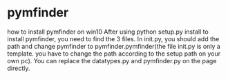 # pymfinder
how to install pymfinder on win10
After using  python setup.py install to install pymfinder, you need to find the 3 files. In init.py, you should add the path and change pymfinder to pymfinder.pymfinder(the file init.py is only a template. you have to change the path according to the setup path on your own pc). You can replace the datatypes.py and pymfinder.py on the page directly.
